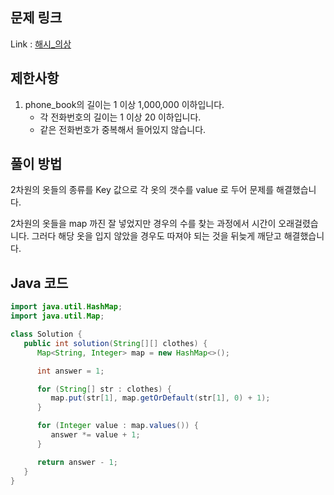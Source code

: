 ## 문제 링크
Link : [해시_의상](https://school.programmers.co.kr/learn/courses/30/lessons/42578)

## 제한사항
1. phone_book의 길이는 1 이상 1,000,000 이하입니다.
    - 각 전화번호의 길이는 1 이상 20 이하입니다.
    - 같은 전화번호가 중복해서 들어있지 않습니다.

## 풀이 방법
2차원의 옷들의 종류를 Key 값으로 각 옷의 갯수를 value 로 두어 문제를 해결했습니다.

2차원의 옷들을 map 까진 잘 넣었지만 경우의 수를 찾는 과정에서 시간이 오래걸렸습니다.
그러다 해당 옷을 입지 않았을 경우도 따져야 되는 것을 뒤늦게 깨닫고 해결했습니다.

## Java 코드
````java
import java.util.HashMap;
import java.util.Map;

class Solution {
   public int solution(String[][] clothes) {
      Map<String, Integer> map = new HashMap<>();

      int answer = 1;

      for (String[] str : clothes) {
         map.put(str[1], map.getOrDefault(str[1], 0) + 1);
      }

      for (Integer value : map.values()) {
         answer *= value + 1;
      }

      return answer - 1;
   }
}
````